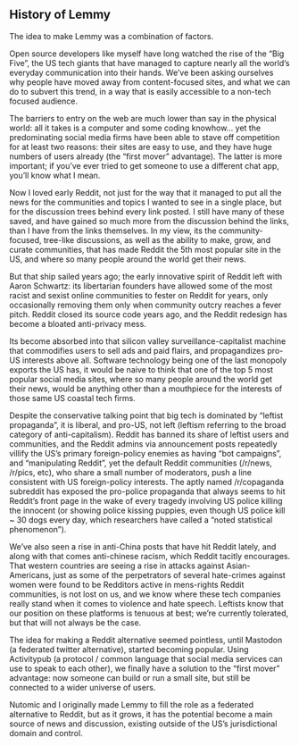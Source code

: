 ## History of Lemmy

The idea to make Lemmy was a combination of factors.

Open source developers like myself have long watched the rise of the “Big Five”, the US tech giants that have managed to capture nearly all the world’s everyday communication into their hands. We’ve been asking ourselves why people have moved away from content-focused sites, and what we can do to subvert this trend, in a way that is easily accessible to a non-tech focused audience.

The barriers to entry on the web are much lower than say in the physical world: all it takes is a computer and some coding knowhow… yet the predominating social media firms have been able to stave off competition for at least two reasons: their sites are easy to use, and they have huge numbers of users already (the “first mover” advantage). The latter is more important; if you’ve ever tried to get someone to use a different chat app, you’ll know what I mean.

Now I loved early Reddit, not just for the way that it managed to put all the news for the communities and topics I wanted to see in a single place, but for the discussion trees behind every link posted. I still have many of these saved, and have gained so much more from the discussion behind the links, than I have from the links themselves. In my view, its the community-focused, tree-like discussions, as well as the ability to make, grow, and curate communities, that has made Reddit the 5th most popular site in the US, and where so many people around the world get their news.

But that ship sailed years ago; the early innovative spirit of Reddit left with Aaron Schwartz: its libertarian founders have allowed some of the most racist and sexist online communities to fester on Reddit for years, only occasionally removing them only when community outcry reaches a fever pitch. Reddit closed its source code years ago, and the Reddit redesign has become a bloated anti-privacy mess.

Its become absorbed into that silicon valley surveillance-capitalist machine that commodifies users to sell ads and paid flairs, and propagandizes pro-US interests above all. Software technology being one of the last monopoly exports the US has, it would be naive to think that one of the top 5 most popular social media sites, where so many people around the world get their news, would be anything other than a mouthpiece for the interests of those same US coastal tech firms.

Despite the conservative talking point that big tech is dominated by “leftist propaganda”, it is liberal, and pro-US, not left (leftism referring to the broad category of anti-capitalism). Reddit has banned its share of leftist users and communities, and the Reddit admins via announcement posts repeatedly villify the US’s primary foreign-policy enemies as having “bot campaigns”, and “manipulating Reddit”, yet the default Reddit communities (/r/news, /r/pics, etc), who share a small number of moderators, push a line consistent with US foreign-policy interests. The aptly named /r/copaganda subreddit has exposed the pro-police propaganda that always seems to hit Reddit’s front page in the wake of every tragedy involving US police killing the innocent (or showing police kissing puppies, even though US police kill ~ 30 dogs every day, which researchers have called a “noted statistical phenomenon”).

We’ve also seen a rise in anti-China posts that have hit Reddit lately, and along with that comes anti-chinese racism, which Reddit tacitly encourages. That western countries are seeing a rise in attacks against Asian-Americans, just as some of the perpetrators of several hate-crimes against women were found to be Redditors active in mens-rights Reddit communities, is not lost on us, and we know where these tech companies really stand when it comes to violence and hate speech. Leftists know that our position on these platforms is tenuous at best; we’re currently tolerated, but that will not always be the case.

The idea for making a Reddit alternative seemed pointless, until Mastodon (a federated twitter alternative), started becoming popular. Using Activitypub (a protocol / common language that social media services can use to speak to each other), we finally have a solution to the “first mover” advantage: now someone can build or run a small site, but still be connected to a wider universe of users.

Nutomic and I originally made Lemmy to fill the role as a federated alternative to Reddit, but as it grows, it has the potential become a main source of news and discussion, existing outside of the US’s jurisdictional domain and control.